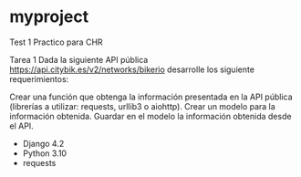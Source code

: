 # myproject
Test 1 Practico para CHR

Tarea 1
Dada la siguiente API pública https://api.citybik.es/v2/networks/bikerio desarrolle los siguiente requerimientos:

Crear una función que obtenga la información presentada en la API pública (librerías a utilizar: requests, urllib3 o aiohttp).
Crear un modelo para la información obtenida.
Guardar en el modelo la información obtenida desde el API.

- Django 4.2
- Python 3.10
- requests
